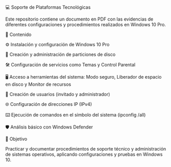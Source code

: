 💻 Soporte de Plataformas Tecnológicas

Este repositorio contiene un documento en PDF con las evidencias de diferentes configuraciones y procedimientos realizados en Windows 10 Pro.

📂 Contenido

⚙️ Instalación y configuración de Windows 10 Pro

💽 Creación y administración de particiones de disco

🛠️ Configuración de servicios como Temas y Control Parental

🖥️ Acceso a herramientas del sistema: Modo seguro, Liberador de espacio en disco y Monitor de recursos

👤 Creación de usuarios (invitado y administrador)

🌐 Configuración de direcciones IP (IPv4)

⌨️ Ejecución de comandos en el símbolo del sistema (ipconfig /all)

🛡️ Análisis básico con Windows Defender

🎯 Objetivo

Practicar y documentar procedimientos de soporte técnico y administración de sistemas operativos, aplicando configuraciones y pruebas en Windows 10.

